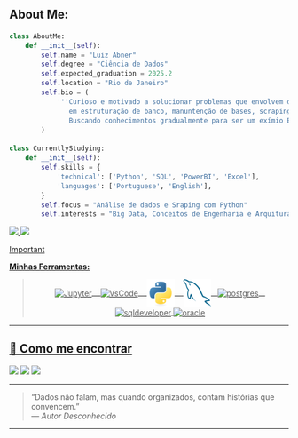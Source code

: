 ## About Me:

```py
class AboutMe:
    def __init__(self):
        self.name = "Luiz Abner"
        self.degree = "Ciência de Dados"
        self.expected_graduation = 2025.2
        self.location = "Rio de Janeiro"
        self.bio = (
            '''Curioso e motivado a solucionar problemas que envolvem dados e suas peripécias. Com experiência
               em estruturação de banco, manuntenção de bases, scraping de dados com Py, métricas em BI, etc.
               Buscando conhecimentos gradualmente para ser um exímio Engenheiro de Dados'''
        )

class CurrentlyStudying:
    def __init__(self):
        self.skills = {
            'technical': ['Python', 'SQL', 'PowerBI', 'Excel'],
            'languages': ['Portuguese', 'English'],
        }
        self.focus = "Análise de dados e Sraping com Python"
        self.interests = "Big Data, Conceitos de Engenharia e Arquitura de Dados, Python para Dados, Cloud"
```
<div>
<a href="https://github.com/Maya42-bit">
<img loading="lazy" height="180em" src="https://github-readme-stats.vercel.app/api/top-langs/?username=Maya42-bit&layout=compact&langs_count=7&theme=dracula"/>
<img loading="lazy" height="180em" src="https://github-readme-stats.vercel.app/api?username=Maya42-bit&show_icons=true&theme=dracula&include_all_commits=true&count_private=true"/>
</div>

> [!IMPORTANT]
**Minhas Ferramentas:**  
> <div align="center"> <img align="center" alt="Jupyter" height="50" width="50" src="https://img.icons8.com/?size=100&id=lOqoeP2Zy02f&format=png&color=000000"/>&nbsp;&nbsp;&nbsp; <img align="center" alt="VsCode" height="50" width="50" src="https://cdn.jsdelivr.net/gh/devicons/devicon/icons/vscode/vscode-original.svg"/>&nbsp;&nbsp;&nbsp; <img align="center" alt="Python" height="50" width="50" src="https://github.com/devicons/devicon/blob/6910f0503efdd315c8f9b858234310c06e04d9c0/icons/python/python-original.svg"/>&nbsp;&nbsp;&nbsp; <img align="center" alt="MySQL" height="50" width="50" src="https://github.com/devicons/devicon/blob/6910f0503efdd315c8f9b858234310c06e04d9c0/icons/mysql/mysql-original.svg"/>&nbsp;&nbsp;&nbsp;<img align="center" alt="postgres" height="50" width="50" src="https://cdn.jsdelivr.net/gh/devicons/devicon@latest/icons/postgresql/postgresql-plain-wordmark.svg" />&nbsp;&nbsp;&nbsp;<img align="center" alt="sqldeveloper" height="50" width="50" src="https://cdn.jsdelivr.net/gh/devicons/devicon@latest/icons/sqldeveloper/sqldeveloper-original.svg"/> <img align="center" alt="oracle" height="50" width="50" src="https://cdn.jsdelivr.net/gh/devicons/devicon@latest/icons/oracle/oracle-original.svg"/> </div>
---

## 🧭 Como me encontrar

<div>
<a href="https://www.instagram.com/abnervalentek2/" target="_blank"><img loading="lazy" src="https://img.shields.io/badge/-Instagram-%23E4405F?style=for-the-badge&logo=instagram&logoColor=white" target="_blank"></a>
<a href = "mailto:abnervalentek2@gmail.com"><img loading="lazy" src="https://img.shields.io/badge/Gmail-D14836?style=for-the-badge&logo=gmail&logoColor=white" target="_blank"></a>
<a href="https://www.linkedin.com/in/luiz-abner-valente" target="_blank"><img loading="lazy" src="https://img.shields.io/badge/-LinkedIn-%230077B5?style=for-the-badge&logo=linkedin&logoColor=white" target="_blank"></a>   
</div>

---


> “Dados não falam, mas quando organizados, contam histórias que convencem.”  
> — *Autor Desconhecido*

---
